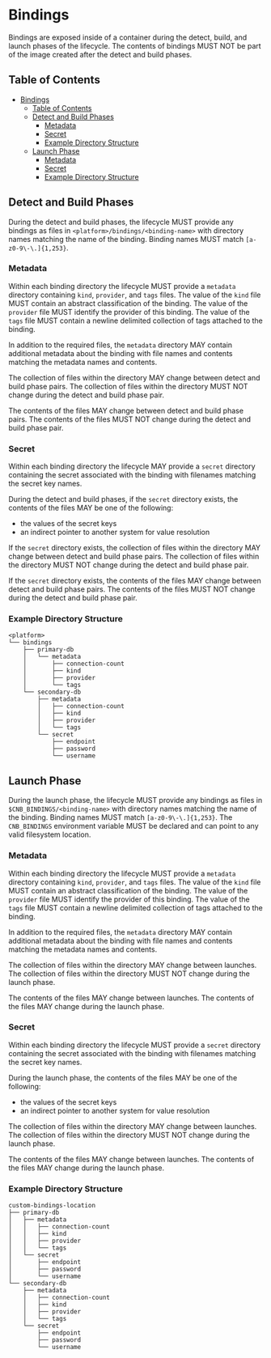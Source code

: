# Bindings

Bindings are exposed inside of a container during the detect, build, and launch phases of the lifecycle.  The contents of bindings MUST NOT be part of the image created after the detect and build phases.

## Table of Contents

<!-- Using https://github.com/yzhang-gh/vscode-markdown to manage toc -->
- [Bindings](#bindings)
  - [Table of Contents](#table-of-contents)
  - [Detect and Build Phases](#detect-and-build-phases)
    - [Metadata](#metadata)
    - [Secret](#secret)
    - [Example Directory Structure](#example-directory-structure)
  - [Launch Phase](#launch-phase)
    - [Metadata](#metadata-1)
    - [Secret](#secret-1)
    - [Example Directory Structure](#example-directory-structure-1)

## Detect and Build Phases
During the detect and build phases, the lifecycle MUST provide any bindings as files in `<platform>/bindings/<binding-name>` with directory names matching the name of the binding.  Binding names MUST match `[a-z0-9\-\.]{1,253}`.

### Metadata
Within each binding directory the lifecycle MUST provide a `metadata` directory containing `kind`, `provider`, and `tags` files.  The value of the `kind` file MUST contain an abstract classification of the binding.  The value of the `provider` file MUST identify the provider of this binding.  The value of the `tags` file MUST contain a newline delimited collection of tags attached to the binding.

In addition to the required files, the `metadata` directory MAY contain additional metadata about the binding with file names and contents matching the metadata names and contents.

The collection of files within the directory MAY change between detect and build phase pairs.  The collection of files within the directory MUST NOT change during the detect and build phase pair.

The contents of the files MAY change between detect and build phase pairs.  The contents of the files MUST NOT change during the detect and build phase pair.

### Secret
Within each binding directory the lifecycle MAY provide a `secret` directory containing the secret associated with the binding with filenames matching the secret key names.

During the detect and build phases, if the `secret` directory exists, the contents of the files MAY be one of the following:

* the values of the secret keys
* an indirect pointer to another system for value resolution

If the `secret` directory exists, the collection of files within the directory MAY change between detect and build phase pairs.  The collection of files within the directory MUST NOT change during the detect and build phase pair.

If the `secret` directory exists, the contents of the files MAY change between detect and build phase pairs.  The contents of the files MUST NOT change during the detect and build phase pair.


### Example Directory Structure
```plain
<platform>
└── bindings
    ├── primary-db
    │   └── metadata
    │       ├── connection-count
    │       ├── kind
    │       ├── provider
    │       └── tags
    └── secondary-db
        ├── metadata
        │   ├── connection-count
        │   ├── kind
        │   ├── provider
        │   └── tags
        └── secret
            ├── endpoint
            ├── password
            └── username
```

## Launch Phase
During the launch phase, the lifecycle MUST provide any bindings as files in `$CNB_BINDINGS/<binding-name>` with directory names matching the name of the binding.  Binding names MUST match `[a-z0-9\-\.]{1,253}`.  The `CNB_BINDINGS` environment variable MUST be declared and can point to any valid filesystem location.

### Metadata
Within each binding directory the lifecycle MUST provide a `metadata` directory containing `kind`, `provider`, and `tags` files.  The value of the `kind` file MUST contain an abstract classification of the binding.  The value of the `provider` file MUST identify the provider of this binding.  The value of the `tags` file MUST contain a newline delimited collection of tags attached to the binding.

In addition to the required files, the `metadata` directory MAY contain additional metadata about the binding with file names and contents matching the metadata names and contents.

The collection of files within the directory MAY change between launches.  The collection of files within the directory MUST NOT change during the launch phase.

The contents of the files MAY change between launches.  The contents of the files MAY change during the launch phase.

### Secret
Within each binding directory the lifecycle MUST provide a `secret` directory containing the secret associated with the binding with filenames matching the secret key names.

During the launch phase, the contents of the files MAY be one of the following:

* the values of the secret keys
* an indirect pointer to another system for value resolution

The collection of files within the directory MAY change between launches.  The collection of files within the directory MUST NOT change during the launch phase.

The contents of the files MAY change between launches.  The contents of the files MAY change during the launch phase.

### Example Directory Structure
```plain
custom-bindings-location
├── primary-db
│   ├── metadata
│   │   ├── connection-count
│   │   ├── kind
│   │   ├── provider
│   │   └── tags
│   └── secret
│       ├── endpoint
│       ├── password
│       └── username
└── secondary-db
    ├── metadata
    │   ├── connection-count
    │   ├── kind
    │   ├── provider
    │   └── tags
    └── secret
        ├── endpoint
        ├── password
        └── username
```
